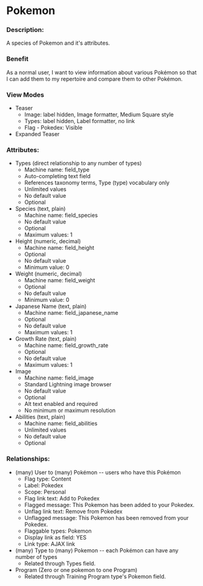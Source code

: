 # Pokemon

### Description:
A species of Pokemon and it's attributes.

### Benefit
As a normal user, I want to view information about various Pokémon so that
I can add them to my repertoire and compare them to other Pokémon.

### View Modes

* Teaser
    - Image: label hidden, Image formatter, Medium Square style
    - Types: label hidden, Label formatter, no link
    - Flag - Pokedex: Visible
* Expanded Teaser

### Attributes:

* Types (direct relationship to any number of types)
    - Machine name: field_type
    - Auto-completing text field
    - References taxonomy terms, Type (type) vocabulary only
    - Unlimited values
    - No default value
    - Optional
* Species (text, plain)
    - Machine name: field_species
    - No default value
    - Optional
    - Maximum values: 1
* Height (numeric, decimal)
    - Machine name: field_height
    - Optional
    - No default value
    - Minimum value: 0
* Weight (numeric, decimal)
    - Machine name: field_weight
    - Optional
    - No default value
    - Minimum value: 0
* Japanese Name (text, plain)
    - Machine name: field_japanese_name
    - Optional
    - No default value
    - Maximum values: 1
* Growth Rate (text, plain)
    - Machine name: field_growth_rate
    - Optional
    - No default value
    - Maximum values: 1
* Image
    - Machine name: field_image
    - Standard Lightning image browser
    - No default value
    - Optional
    - Alt text enabled and required
    - No minimum or maximum resolution
* Abilities (text, plain)
    - Machine name: field_abilities
    - Unlimited values
    - No default value
    - Optional

### Relationships:

* (many) User to (many) Pokémon -- users who have this Pokémon
    - Flag type: Content
    - Label: Pokedex
    - Scope: Personal
    - Flag link text: Add to Pokedex
    - Flagged message: This Pokemon has been added to your Pokedex.
    - Unflag link text: Remove from Pokedex
    - Unflagged message: This Pokemon has been removed from your Pokedex.
    - Flaggable types: Pokemon
    - Display link as field: YES
    - Link type: AJAX link
* (many) Type to (many) Pokemon -- each Pokémon can have any number of
  types
    - Related through Types field.
* Program (Zero or one pokemon to one Program)
    - Related through Training Program type's Pokemon field.
